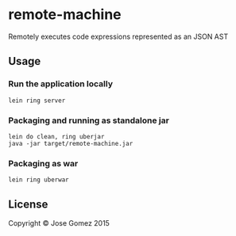 # remote-machine

Remotely executes code expressions represented as an JSON AST

## Usage

### Run the application locally

`lein ring server`

### Packaging and running as standalone jar

```
lein do clean, ring uberjar
java -jar target/remote-machine.jar
```

### Packaging as war

`lein ring uberwar`

## License

Copyright ©  Jose Gomez 2015
